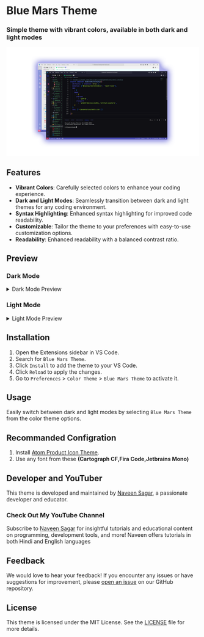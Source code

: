 # Blue Mars Theme

 ### Simple theme with vibrant colors, available in both dark and light modes
![Theme Preview](screenshots/themepreview.png)


## Features
- **Vibrant Colors**: Carefully selected colors to enhance your coding experience.
- **Dark and Light Modes**: Seamlessly transition between dark and light themes for any coding environment.
- **Syntax Highlighting**: Enhanced syntax highlighting for improved code readability.
- **Customizable**: Tailor the theme to your preferences with easy-to-use customization options.
- **Readability**: Enhanced readability with a balanced contrast ratio.

## Preview

### Dark Mode
<details>
  <summary>Dark Mode Preview</summary>
  <img src="screenshots/dark.png" alt="Dark Mode Preview">
</details>

### Light Mode
<details>
  <summary>Light Mode Preview</summary>
  <img src="screenshots/light.png" alt="Light Mode Preview">
</details>

## Installation

1. Open the Extensions sidebar in VS Code.
2. Search for `Blue Mars Theme`.
3. Click `Install` to add the theme to your VS Code.
4. Click `Reload` to apply the changes.
5. Go to `Preferences` > `Color Theme` > `Blue Mars Theme` to activate it.

## Usage

Easily switch between dark and light modes by selecting `Blue Mars Theme` from the color theme options.

## Recommanded Configration

1. Install [Atom Product Icon Theme](https://marketplace.visualstudio.com/items?itemName=AtomMaterial.a-file-icon-vscode).
2. Use any font from these **(Cartograph CF,Fira Code,Jetbrains Mono)**

## Developer and YouTuber

This theme is developed and maintained by [Naveen Sagar](https://github.com/naveensagar765), a passionate developer and educator.

### Check Out My YouTube Channel

Subscribe to [Naveen Sagar](https://www.youtube.com/@NaveenSagar1) for insightful tutorials and educational content on programming, development tools, and more! Naveen offers tutorials in both Hindi and English languages

## Feedback

We would love to hear your feedback! If you encounter any issues or have suggestions for improvement, please [open an issue](https://github.com/naveensagar765/blue-mars/issues) on our GitHub repository.

## License

This theme is licensed under the MIT License. See the [LICENSE](https://github.com/naveensagar765/blue-mars/blob/main/LICENSE) file for more details.
